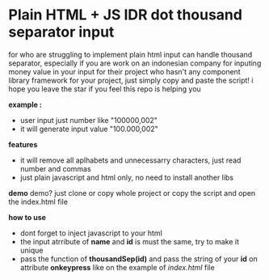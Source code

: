 # Plain HTML + JS IDR dot thousand separator input

for who are struggling to implement plain html input can handle thousand separator, especially if you are work on an indonesian company for inputing money value in your input for their project who hasn't any component library framework for your project, just simply copy and paste the script! i hope you leave the star if you feel this repo is helping you

**example :**

- user input just number like "100000,002"
- it will generate input value "100.000,002"

**features**

- it will remove all aplhabets and unnecessarry characters, just read number and commas
- just plain javascript and html only, no need to install another libs

**demo**
demo? just clone or copy whole project or copy the script and open the index.html file

**how to use**

- dont forget to inject javascript to your html
- the input atrribute of **name** and **id** is must the same, try to make it unique
- pass the function of **thousandSep(id)** and pass the string of your **id** on attribute **onkeypress** like on the example of _index.html_ file
